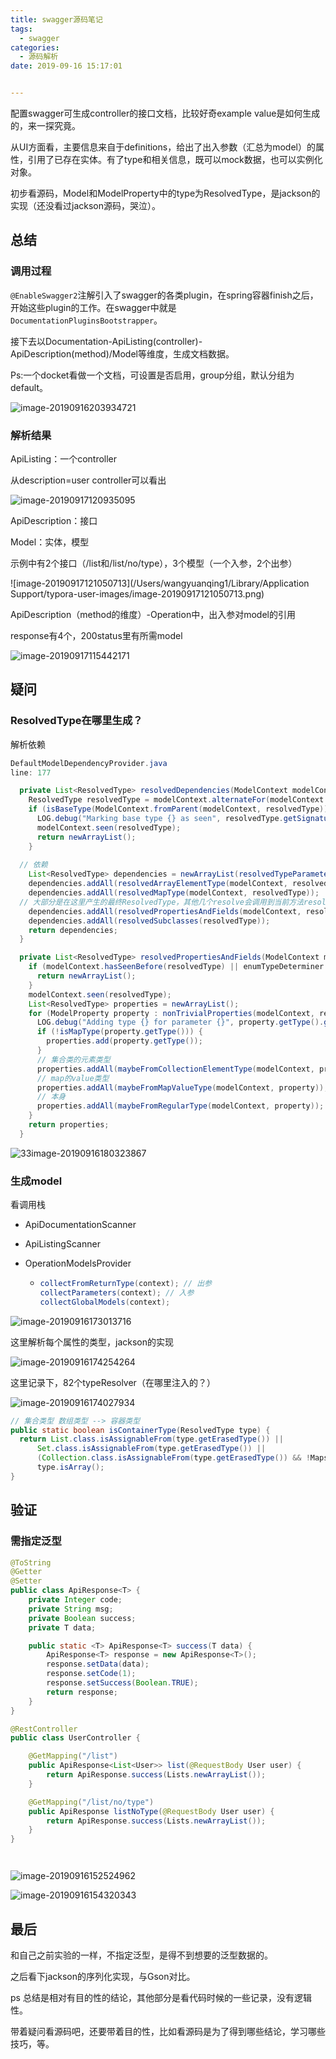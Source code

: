 ```yaml
---
title: swagger源码笔记
tags:
  - swagger
categories:
  - 源码解析
date: 2019-09-16 15:17:01


---
```


配置swagger可生成controller的接口文档，比较好奇example value是如何生成的，来一探究竟。

从UI方面看，主要信息来自于definitions，给出了出入参数（汇总为model）的属性，引用了已存在实体。有了type和相关信息，既可以mock数据，也可以实例化对象。

初步看源码，Model和ModelProperty中的type为ResolvedType，是jackson的实现（还没看过jackson源码，哭泣）。



## 总结



### 调用过程

`@EnableSwagger2`注解引入了swagger的各类plugin，在spring容器finish之后，开始这些plugin的工作。在swagger中就是`DocumentationPluginsBootstrapper`。

接下去以Documentation-ApiListing(controller)-ApiDescription(method)/Model等维度，生成文档数据。



Ps:一个docket看做一个文档，可设置是否启用，group分组，默认分组为default。

![image-20190916203934721](/github/northernw.github.io/image/image-20190916203934721.png)







### 解析结果

ApiListing：一个controller

从description=user controller可以看出

![image-20190917120935095](/github/northernw.github.io/image/image-20190917120935095.png)



ApiDescription：接口

Model：实体，模型

示例中有2个接口（/list和/list/no/type），3个模型（一个入参，2个出参）

![image-20190917121050713](/Users/wangyuanqing1/Library/Application Support/typora-user-images/image-20190917121050713.png)



ApiDescription（method的维度）-Operation中，出入参对model的引用

response有4个，200status里有所需model

![image-20190917115442171](/github/northernw.github.io/image/image-20190917115442171.png)





## 疑问

### ResolvedType在哪里生成？



解析依赖

```java
DefaultModelDependencyProvider.java
line: 177

  private List<ResolvedType> resolvedDependencies(ModelContext modelContext) {
    ResolvedType resolvedType = modelContext.alternateFor(modelContext.resolvedType(typeResolver));
    if (isBaseType(ModelContext.fromParent(modelContext, resolvedType))) {
      LOG.debug("Marking base type {} as seen", resolvedType.getSignature());
      modelContext.seen(resolvedType);
      return newArrayList();
    }
  
  // 依赖
    List<ResolvedType> dependencies = newArrayList(resolvedTypeParameters(modelContext, resolvedType));
    dependencies.addAll(resolvedArrayElementType(modelContext, resolvedType));
    dependencies.addAll(resolvedMapType(modelContext, resolvedType));
  // 大部分是在这里产生的最终ResolvedType，其他几个resolve会调用到当前方法resolvedDependencies
    dependencies.addAll(resolvedPropertiesAndFields(modelContext, resolvedType));
    dependencies.addAll(resolvedSubclasses(resolvedType));
    return dependencies;
  }

  private List<ResolvedType> resolvedPropertiesAndFields(ModelContext modelContext, ResolvedType resolvedType) {
    if (modelContext.hasSeenBefore(resolvedType) || enumTypeDeterminer.isEnum(resolvedType.getErasedType())) {
      return newArrayList();
    }
    modelContext.seen(resolvedType);
    List<ResolvedType> properties = newArrayList();
    for (ModelProperty property : nonTrivialProperties(modelContext, resolvedType)) {
      LOG.debug("Adding type {} for parameter {}", property.getType().getSignature(), property.getName());
      if (!isMapType(property.getType())) {
        properties.add(property.getType());
      }
      // 集合类的元素类型
      properties.addAll(maybeFromCollectionElementType(modelContext, property));
      // map的value类型
      properties.addAll(maybeFromMapValueType(modelContext, property));
      // 本身
      properties.addAll(maybeFromRegularType(modelContext, property));
    }
    return properties;
  }
```

![33image-20190916180323867](/github/northernw.github.io/image/image-20190916180323867.png)





### 生成model

看调用栈

* ApiDocumentationScanner

* ApiListingScanner

* OperationModelsProvider

  * ```java
    collectFromReturnType(context); // 出参
    collectParameters(context); // 入参
    collectGlobalModels(context);
    ```

![image-20190916173013716](/github/northernw.github.io/image/swagger-start-model-1.png)





这里解析每个属性的类型，jackson的实现

![image-20190916174254264](/github/northernw.github.io/image/image-20190916174254264.png)



这里记录下，82个typeResolver（在哪里注入的？）

![image-20190916174027934](/github/northernw.github.io/image/image-20190916174027934.png)



```java
// 集合类型 数组类型 --> 容器类型
public static boolean isContainerType(ResolvedType type) {
  return List.class.isAssignableFrom(type.getErasedType()) ||
      Set.class.isAssignableFrom(type.getErasedType()) ||
      (Collection.class.isAssignableFrom(type.getErasedType()) && !Maps.isMapType(type)) ||
      type.isArray();
}
```



## 验证

### 需指定泛型

```java
@ToString
@Getter
@Setter
public class ApiResponse<T> {
    private Integer code;
    private String msg;
    private Boolean success;
    private T data;

    public static <T> ApiResponse<T> success(T data) {
        ApiResponse<T> response = new ApiResponse<T>();
        response.setData(data);
        response.setCode(1);
        response.setSuccess(Boolean.TRUE);
        return response;
    }
}

@RestController
public class UserController {

    @GetMapping("/list")
    public ApiResponse<List<User>> list(@RequestBody User user) {
        return ApiResponse.success(Lists.newArrayList());
    }

    @GetMapping("/list/no/type")
    public ApiResponse listNoType(@RequestBody User user) {
        return ApiResponse.success(Lists.newArrayList());
    }
}




```

![image-20190916152524962](/github/northernw.github.io/image/swagger-pic.png)



![image-20190916154320343](/github/northernw.github.io/image/swagger-generic-type.png)



## 最后

和自己之前实验的一样，不指定泛型，是得不到想要的泛型数据的。

之后看下jackson的序列化实现，与Gson对比。



ps 总结是相对有目的性的结论，其他部分是看代码时候的一些记录，没有逻辑性。

带着疑问看源码吧，还要带着目的性，比如看源码是为了得到哪些结论，学习哪些技巧，等。

